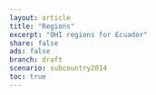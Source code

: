 ```yaml
---
layout: article
title: "Regions"
excerpt: "OHI regions for Ecuador"
share: false
ads: false
branch: draft
scenario: subcountry2014
toc: true
---
```


<script src="https://embed.github.com/view/geojson/OHI-Science/ecu/draft/subcountry2014/spatial/regions_gcs.geojson"></script>
